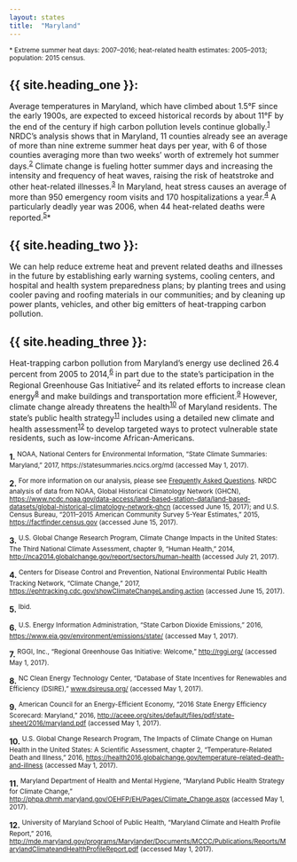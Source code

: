 ```yaml
---
layout: states
title:  "Maryland"
---
```

<sup>* Extreme summer heat days: 2007–2016; heat-related health estimates: 2005–2013; population: 2015 census.</sup>


## {{ site.heading_one }}:
Average temperatures in Maryland, which have climbed about 1.5°F since the early 1900s, are expected to exceed historical records by about 11°F by the end of the century if high carbon pollution levels continue globally.<sup>[1](#f1)</sup> NRDC’s analysis shows that in Maryland, 11 counties already see an average of more than nine extreme summer heat days per year, with 6 of those counties averaging more than two weeks’ worth of extremely hot summer days.<sup>[2](#f2)</sup> Climate change is fueling hotter summer days and increasing the intensity and frequency of heat waves, raising the risk of heatstroke and other heat-related illnesses.<sup>[3](#f3)</sup> In Maryland, heat stress causes an average of more than 950 emergency room visits and 170 hospitalizations a year.<sup>[4](#f4)</sup> A particularly deadly year was 2006, when 44 heat-related deaths were reported.<sup>[5](#f5)</sup>*

## {{ site.heading_two }}:
We can help reduce extreme heat and prevent related deaths and illnesses in the future by establishing early warning systems, cooling centers, and hospital and health system preparedness plans; by planting trees and using cooler paving and roofing materials in our communities; and by cleaning up power plants, vehicles, and other big emitters of heat-trapping carbon pollution.

## {{ site.heading_three }}:
Heat-trapping carbon pollution from Maryland’s energy use declined 26.4 percent from 2005 to 2014,<sup>[6](#f6)</sup> in part due to the state’s participation in the Regional Greenhouse Gas Initiative<sup>[7](#f7)</sup> and its related efforts to increase clean energy<sup>[8](#f8)</sup> and make buildings and transportation more efficient.<sup>[9](#f9)</sup> However, climate change already threatens the health<sup>[10](#f10)</sup> of Maryland residents. The state’s public health strategy<sup>[11](#f11)</sup> includes using a detailed new climate and health assessment<sup>[12](#f12)</sup> to develop targeted ways to protect vulnerable state residents, such as low-income African-Americans.





<footer>
<b id="f1">1.</b><sup> NOAA, National Centers for Environmental Information, “State Climate Summaries: Maryland,” 2017, https://statesummaries.ncics.org/md (accessed May 1, 2017).</sup>

<b id="f2">2.</b><sup> For more information on our analysis, please see [Frequently Asked Questions](https://www.nrdc.org/resources/climate-change-and-health-extreme-heat-faqs). NRDC analysis of data from NOAA, Global Historical Climatology Network (GHCN), https://www.ncdc.noaa.gov/data-access/land-based-station-data/land-based-datasets/global-historical-climatology-network-ghcn (accessed June 15, 2017); and U.S. Census Bureau, “2011–2015 American Community Survey 5-Year Estimates,” 2015, https://factfinder.census.gov (accessed June 15, 2017).</sup>

<b id="f3">3.</b><sup> U.S. Global Change Research Program, Climate Change Impacts in the United States: The Third National Climate Assessment, chapter 9, “Human Health,” 2014, http://nca2014.globalchange.gov/report/sectors/human-health (accessed July 21, 2017).</sup>

<b id="f4">4.</b><sup> Centers for Disease Control and Prevention, National Environmental Public Health Tracking Network, “Climate Change,” 2017, https://ephtracking.cdc.gov/showClimateChangeLanding.action (accessed June 15, 2017).</sup>

<b id="f5">5.</b><sup> Ibid.</sup>

<b id="f6">6.</b><sup> U.S. Energy Information Administration, “State Carbon Dioxide Emissions,” 2016, https://www.eia.gov/environment/emissions/state/ (accessed May 1, 2017).</sup>

<b id="f7">7.</b><sup> RGGI, Inc., “Regional Greenhouse Gas Initiative: Welcome,” http://rggi.org/ (accessed May 1, 2017).</sup>

<b id="f8">8.</b><sup> NC Clean Energy Technology Center, “Database of State Incentives for Renewables and Efficiency (DSIRE),” www.dsireusa.org/ (accessed May 1, 2017).</sup>

<b id="f9">9.</b><sup> American Council for an Energy-Efficient Economy, “2016 State Energy Efficiency Scorecard: Maryland,” 2016, http://aceee.org/sites/default/files/pdf/state-sheet/2016/maryland.pdf (accessed May 1, 2017).</sup>

<b id="f10">10.</b><sup> U.S. Global Change Research Program, The Impacts of Climate Change on Human Health in the United States: A Scientific Assessment, chapter 2, “Temperature-Related Death and Illness,” 2016, https://health2016.globalchange.gov/temperature-related-death-and-illness (accessed May 1, 2017).</sup>

<b id="f11">11.</b><sup> Maryland Department of Health and Mental Hygiene, “Maryland Public Health Strategy for Climate Change,” http://phpa.dhmh.maryland.gov/OEHFP/EH/Pages/Climate_Change.aspx (accessed May 1, 2017).</sup>

<b id="f12">12.</b><sup> University of Maryland School of Public Health, “Maryland Climate and Health Profile Report,” 2016, http://mde.maryland.gov/programs/Marylander/Documents/MCCC/Publications/Reports/MarylandClimateandHealthProfileReport.pdf (accessed May 1, 2017).</sup>
</footer>

